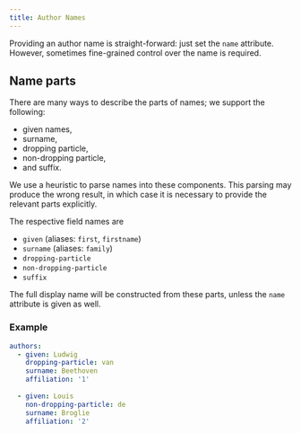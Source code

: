 ```yaml
---
title: Author Names
---
```


Providing an author name is straight-forward: just set the `name`
attribute. However, sometimes fine-grained control over the name
is required.

## Name parts

There are many ways to describe the parts of names; we support the
following:

- given names,
- surname,
- dropping particle,
- non-dropping particle,
- and suffix.

We use a heuristic to parse names into these components. This
parsing may produce the wrong result, in which case it is
necessary to provide the relevant parts explicitly.

The respective field names are

- `given` (aliases: `first`, `firstname`)
- `surname` (aliases: `family`)
- `dropping-particle`
- `non-dropping-particle`
- `suffix`

The full display name will be constructed from these parts, unless
the `name` attribute is given as well.

### Example

```yaml
authors:
  - given: Ludwig
    dropping-particle: van
    surname: Beethoven
    affiliation: '1'
    
  - given: Louis
    non-dropping-particle: de
    surname: Broglie
    affiliation: '2'
```
